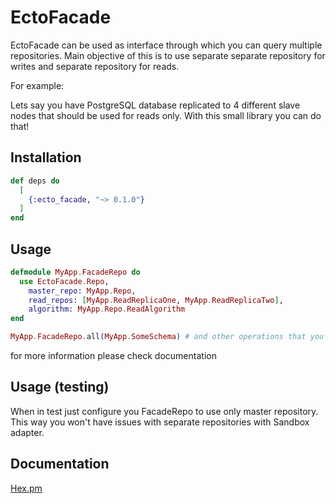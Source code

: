 # EctoFacade

EctoFacade can be used as interface through which you can query multiple repositories.
Main objective of this is to use separate separate repository for writes and separate repository for reads.

For example:

Lets say you have PostgreSQL database replicated to 4 different slave nodes that should be used for reads only.
With this small library you can do that!

## Installation

```elixir
def deps do
  [
    {:ecto_facade, "~> 0.1.0"}
  ]
end
```

## Usage

```elixir
defmodule MyApp.FacadeRepo do
  use EctoFacade.Repo,
    master_repo: MyApp.Repo,
    read_repos: [MyApp.ReadReplicaOne, MyApp.ReadReplicaTwo],
    algorithm: MyApp.Repo.ReadAlgorithm
end

MyApp.FacadeRepo.all(MyApp.SomeSchema) # and other operations that you would do with ecto repo
```

for more information please check documentation

## Usage (testing)

When in test just configure you FacadeRepo to use only master repository. This way you won't have issues with separate repositories with Sandbox adapter.

## Documentation

[Hex.pm](https://hexdocs.pm/ecto_facade)

